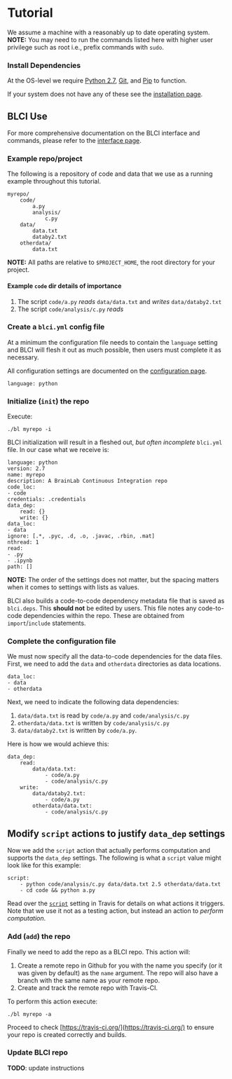 # Tutorial

We assume a machine with a reasonably up to date operating system.
**NOTE:** You may need to run the commands listed
here with higher user privilege such as root i.e., prefix commands with `sudo`.

### Install Dependencies
At the OS-level we require
[Python 2.7](https://www.python.org/downloads/release/python-2712/),
[Git](https://desktop.github.com/), and [Pip](https://pip.pypa.io/en/stable/)
to function.

If your system does not have any of these see the
[installation page](install.html).

## BLCI Use

For more comprehensive documentation on the BLCI interface and commands,
please refer to the [interface page](interface.html).

### Example repo/project

The following is a repository of code and data that we use as a running example
throughout this tutorial.

```
myrepo/
	code/
		a.py
        analysis/
            c.py
	data/
		data.txt
		databy2.txt
	otherdata/
		data.txt
```

**NOTE:** All paths are relative to `$PROJECT_HOME`, the root directory for
your project.

#### Example `code` dir  details of importance

1. The script `code/a.py` *reads* `data/data.txt` and *writes*
`data/databy2.txt`
2. The script `code/analysis/c.py` *reads*

### Create a `blci.yml` config file

At a minimum the configuration file needs to contain the `language` setting and
BLCI will flesh it out as much possible, then users must complete it as
necessary.

All configuration settings are documented on the
[configuration page](config.html).

```
language: python
```

### Initialize (`init`) the repo

Execute:

```
./bl myrepo -i
```

BLCI initialization will result in a fleshed out, *but often incomplete*
`blci.yml` file. In our case what we receive is:

```
language: python
version: 2.7
name: myrepo
description: A BrainLab Continuous Integration repo
code_loc:
- code
credentials: .credentials
data_dep:
    read: {}
    write: {}
data_loc:
- data
ignore: [.*, .pyc, .d, .o, .javac, .rbin, .mat]
nthread: 1
read:
- .py
- .ipynb
path: []
```

**NOTE:** The order of the settings does not matter, but the spacing
matters when it comes to settings with lists as values.

BLCI also builds a code-to-code dependency metadata file that is saved as
`blci.deps`. This **should not** be edited by users. This file notes any
code-to-code dependencies within the repo. These are obtained from
`import`/`include` statements.

### Complete the configuration file

We must now specify all the data-to-code dependencies for the data files.
First, we need to add the `data` and `otherdata` directories as data locations.

```
data_loc:
- data
- otherdata
```

Next, we need to indicate the following data dependencies:

1. `data/data.txt` is read by `code/a.py` and `code/analysis/c.py`
2. `otherdata/data.txt` is written by `code/analysis/c.py`
3. `data/databy2.txt` is written by `code/a.py`.

Here is how we would achieve this:

```
data_dep:
    read:
        data/data.txt:
            - code/a.py
            - code/analysis/c.py
    write:
        data/databy2.txt:
            - code/a.py
        otherdata/data.txt:
            - code/analysis/c.py
```

## Modify `script` actions to justify `data_dep` settings

Now we add the `script` action that actually performs computation and supports
the `data_dep` settings. The following is what a `script` value might look like
for this example:

```
script:
    - python code/analysis/c.py data/data.txt 2.5 otherdata/data.txt
    - cd code && python a.py
```

Read over the
[`script`](https://docs.travis-ci.com/user/customizing-the-build#Customizing-the-Build-Step)
setting in Travis for details on what actions it triggers. Note that we use it
not as a testing action, but instead an action to *perform computation*.

### Add (`add`) the repo

Finally we need to add the repo as a BLCI repo. This action will:

1. Create a remote repo in Github for you with the name you specify (or it was
given by default) as the `name` argument. The repo will also have a branch with
the same name as your remote repo.
2. Create and track the remote repo with Travis-CI.

To perform this action execute:

```
./bl myrepo -a
```

Proceed to check [https://travis-ci.org/](https://travis-ci.org/) to ensure your
repo is created correctly and builds.

### Update BLCI repo
**TODO**: update instructions
